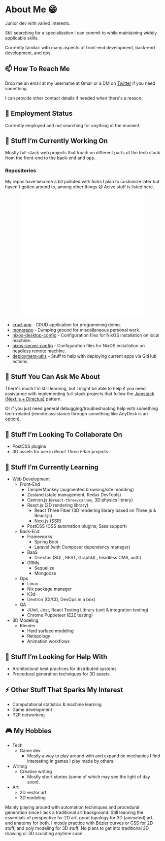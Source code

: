 # About Me 😁

Junior dev with varied interests.

Still searching for a specialization I can commit to while maintaining widely applicable skills.

Currently familair with many aspects of front-end development, back-end development, and ops.

## 📫 How To Reach Me

Drop me an email at my username at Gmail or a DM on [Twitter](https://twitter.com/RyanCargan) if you need something.

I can provide other contact details if needed when there's a reason.

## 💼 Employment Status

Currently employed and not searching for anything at the moment.

## 🔭 Stuff I’m Currently Working On

Mostly full-stack web projects that touch on different parts of the tech stack from the front-end to the back-end and ops.

### Repositories

My repos have become a bit polluted with forks I plan to customize later but haven't gotten around to, among other things 😅
Acive stuff is listed here.

<div align="center">
    <img src="components/repos.svg" width="400" height="400" alt="css-in-readme">
</div>

- [crud-app](https://github.com/RyanCargan/crud-app) - CRUD application for programming demo.
- [monorepo](https://github.com/RyanCargan/monorepo) - Dumping ground for miscellaneous personal work.
- [nixos-desktop-config](https://github.com/RyanCargan/nixos-desktop-config) - Configuration files for NixOS installation on local machine.
- [nixos-server-config](https://github.com/RyanCargan/nixos-server-config) - Configuration files for NixOS installation on headless remote machine.
- [deployment-utils](https://github.com/RyanCargan/deployment-utils) - Stuff to help with deploying current apps via GitHub actions.

## 💬 Stuff You Can Ask Me About

There's much I'm still learning, but I might be able to help if you need assistance with implementing full-stack projects that follow the [Jamstack (Next.js + Directus)](https://jamstack.org) pattern.

Or if you just need general debugging/troubleshooting help with something tech-related (remote assistance through something like AnyDesk is an option).

## 👯 Stuff I’m Looking To Collaborate On

- PostCSS plugins
- 3D assets for use in _React Three Fiber_ projects

## 🌱 Stuff I’m Currently Learning

- Web Development
  - Front-End
    - TamperMonkey (augmented browsing/site modding)
    - Zustand (state management, Redux DevTools)
    - Cannon.js (`@react-three/cannon`, 3D physics library)
    - React.js (2D rendering library)
      - React Three Fiber (3D rendering library based on Three.js & React.js)
      - Next.js (SSR)
    - PostCSS (CSS automation plugins, Sass support)
  - Back-End
    - Frameworks
      - Spring Boot
      - Laravel (with Composer dependency manager)
    - BaaS
      - Directus (SQL, REST, GraphQL, headless CMS, auth)
    - ORMs
      - Sequelize
      - Mongoose
  - Ops
    - Linux
    - Nix package manager
    - K3d
    - Devtron (CI/CD, DevOps in a box)
  - QA
    - JUnit, Jest, React Testing Library (unit & integration testing)
    - Chrome Puppeteer (E2E testing)
- 3D Modeling
  - Blender
    - Hard surface modeling
    - Retopology
    - Animation workflows

## 🤔 Stuff I’m Looking for Help With

- Architectural best practices for distributed systems
- Procedural generation techniques for 3D assets

## ⚡ Other Stuff That Sparks My Interest

- Computational statistics & machine learning
- Game development
- P2P networking

## 🎮 My Hobbies

- Tech
  - Game dev
    - Mostly a way to play around with and expand on mechanics I find interesting in games I play made by others.
- Writing
  - Creative writing
    - Mostly short stories (some of which may see the light of day soon).
- Art
  - 2D vector art
  - 3D modeling

Mainly playing around with automation techniques and procedural generation since I lack a traditional art background.
Still leanring the essentials of perspective for 2D art, good topology for 3D (animated) art, and anatomy for both.
I mostly practice with Bézier curves or CSS for 2D stuff, and poly modeling for 3D stuff.
No plans to get into traditional 2D drawing or 3D sculpting anytime soon.

<!--
**RyanCargan/RyanCargan** is a ✨ _special_ ✨ repository because its `README.md` (this file) appears on your GitHub profile.

Here are some ideas to get you started:

- 🔭 I’m currently working on ...
- 🌱 I’m currently learning ...
- 👯 I’m looking to collaborate on ...
- 🤔 I’m looking for help with ...
- 💬 Ask me about ...
- 📫 How to reach me: ...
- 😄 Pronouns: ...
- ⚡ Fun fact: ...
-->
